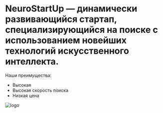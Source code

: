 # NeuroStartUp  — динамически развивающийся стартап, специализирующийся на поиске с использованием новейших технологий искусственного интеллекта.

Наши преимущества:
* Высокая 
* Высокая скорость поиска
* Низкая цена

![logo](https://raw.githubusercontent.com/netology-ds-team/git-homeworks/main/1_self/logo.png)
